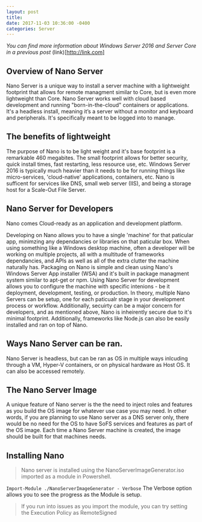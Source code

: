 ```yaml
--- 
layout: post 
title: 
date: 2017-11-03 10:36:00 -0400 
categories: Server 
---
```



*You can find more information about Windows Server 2016 and Server Core in a previous post* (link)[http://link.com]

## Overview of Nano Server

Nano Server is a unique way to install a server machine with a lightweight footprint that allows for remote managment similar to Core, but is even more lightweight than Core. Nano Server works well with cloud based development and running "born-in-the-cloud" containers or applications. It's a headless install, meaning it’s a server without a monitor and keyboard and peripherals. It's specifically meant to be logged into to manage.

## The benefits of lightweight
The purpose of Nano is to be light weight and it's base footprint is a remarkable 460 megabites. The small footprint allows for better security, quick install times, fast restarting, less resource use, etc. Windows Server 2016 is typically much heavier than it needs to be for running things like micro-services, 'cloud-native' applications, containers, etc. Nano is sufficent for services like DNS, small web server (IIS), and being a storage host for a Scale-Out File Server. 

## Nano Server for Developers
 
 Nano comes Cloud-ready as an application and development platform. 

 Developing on Nano allows you to have a single 'machine' for that paticular app, minimzing any dependancies or libraries on that paticular box. When using something like a Windows desktop machine, often a developer will be working on multiple projects, all with a multitude of frameworks dependancies, and APIs as well as all of the extra clutter the machine naturally has. Packaging on Nano is simple and clean using Nano's Windows Server App installer (WSA) and it's built in package managment system similar to apt-get or npm. Using Nano Server for development allows you to configure the machine with specific intenions - be it deployment, development, testing, or production. In theory, multiple Nano Servers can be setup, one for each paticualr stage in your development process or workflow. Additionally, secuirty can be a major concern for developers, and as mentioned above, Nano is inheirently secure due to it's minimal footprint. Additionally, frameworks like Node.js can also be easily installed and ran on top of Nano. 

## Ways Nano Server can be ran.
Nano Server is headless, but can be ran as OS in multiple ways inlcuding through a VM, Hyper-V containers, or on physical hardware as Host OS. It can also be accessed remotely. 

## The Nano Server Image
A unique feature of Nano server is the the need to inject roles and features as you build the OS image for whatever use case you may need. In other words, if you are planning to use Nano server as a DNS server only, there would be no need for the OS to have SoFS services and features as part of the OS image. Each time a Nano Server machine is created, the image should be built for that machines needs.  

## Installing Nano

>Nano server is installed using the NanoServerImageGenerator.iso imported as a module in Powershell. 

<code>Import-Module ./NanoServerImageGenerator - Verbose</code>
The Verbose option allows you to see the progress as the Module is setup. 


>If you run into issues as you import the module, you can try setting the Execution Policy as RemoteSigned




